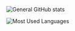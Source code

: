 ![General GitHub stats](https://github-readme-stats.vercel.app/api?username=hexrw&show=reviews,discussions_started,discussions_answered,prs_merged,prs_merged_percentage&show_icons=true&theme=radical)

![Most Used Languages](https://github-readme-stats.vercel.app/api/top-langs/?username=hexrw&show_icons=true&theme=radical)
